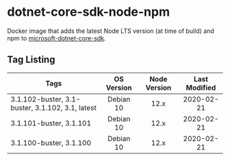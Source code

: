 # dotnet-core-sdk-node-npm

Docker image that adds the latest Node LTS version (at time of build) and npm to
[microsoft-dotnet-core-sdk](https://hub.docker.com/_/microsoft-dotnet-core-sdk/).

## Tag Listing

| Tags | OS Version | Node Version | Last Modified |
| ---- |:----------:|:------------:|:-------------:|
| 3.1.102-buster, 3.1-buster, 3.1.102, 3.1, latest | Debian 10 | 12.x | 2020-02-21 |
| 3.1.101-buster, 3.1.101 | Debian 10 | 12.x | 2020-02-21 |
| 3.1.100-buster, 3.1.100 | Debian 10 | 12.x | 2020-02-21 |
